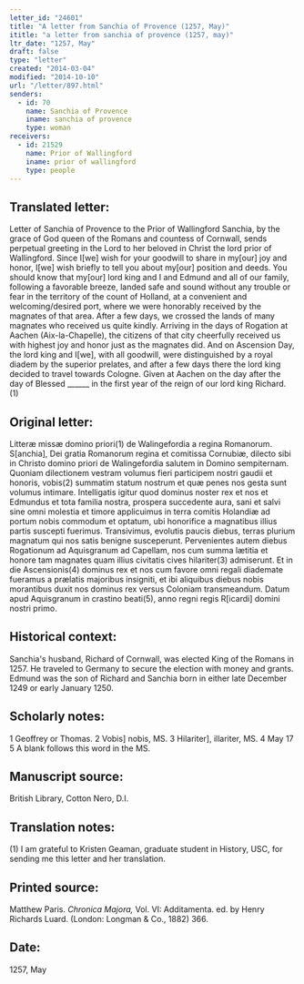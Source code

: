 ```yaml
---
letter_id: "24601"
title: "A letter from Sanchia of Provence (1257, May)"
ititle: "a letter from sanchia of provence (1257, may)"
ltr_date: "1257, May"
draft: false
type: "letter"
created: "2014-03-04"
modified: "2014-10-10"
url: "/letter/897.html"
senders:
  - id: 70
    name: Sanchia of Provence
    iname: sanchia of provence
    type: woman
receivers:
  - id: 21529
    name: Prior of Wallingford
    iname: prior of wallingford
    type: people
---
```

<h2> Translated letter:</h2>Letter of Sanchia of Provence to the Prior of Wallingford
Sanchia, by the grace of God queen of the Romans and countess of Cornwall, sends perpetual greeting in the Lord to her beloved in Christ the lord prior of Wallingford.
Since I[we] wish for your goodwill to share in my[our] joy and honor, I[we] wish briefly to tell you about my[our] position and deeds.  You should know that my[our] lord king and I and Edmund and all of our family, following a favorable breeze, landed safe and sound without any trouble or fear in the territory of the count of Holland, at a convenient and welcoming/desired port, where we were honorably received by the magnates of that area.  After a few days, we crossed the lands of many magnates who received us quite kindly.  Arriving in the days of Rogation at Aachen (Aix-la-Chapelle), the citizens of that city cheerfully received us with highest joy and honor just as the magnates did.  And on Ascension Day, the lord king and I[we], with all goodwill, were distinguished by a royal diadem by the superior prelates, and after a few days there the lord king decided to travel towards Cologne.
Given at Aachen on the day after the day of Blessed ______ in the first year of the reign of our lord king Richard. (1)
<h2 class="mt-4"> Original letter:</h2>Litteræ missæ domino priori(1) de Walingefordia a regina Romanorum.
S[anchia], Dei gratia Romanorum regina et comitissa Cornubiæ, dilecto sibi in Christo domino priori de Walingefordia salutem in Domino sempiternam.
Quoniam dilectionem vestram volumus fieri participem nostri gaudii et honoris, vobis(2) summatim statum nostrum et quæ penes nos gesta sunt volumus intimare. Intelligatis igitur quod dominus noster rex et nos et Edmundus et tota familia nostra, prospera succedente aura, sani et salvi sine omni molestia et timore applicuimus in terra comitis Holandiæ ad portum nobis commodum et optatum, ubi honorifice a magnatibus illius partis suscepti fuerimus. Transivimus, evolutis paucis diebus, terras plurium magnatum qui nos satis benigne susceperunt. Pervenientes autem diebus Rogationum ad Aquisgranum ad Capellam, nos cum summa lætitia et honore tam magnates quam illius civitatis cives hilariter(3) admiserunt.  Et in die Ascensionis(4) dominus rex et nos cum favore omni regali diademate fueramus a prælatis majoribus insigniti, et ibi aliquibus diebus nobis morantibus duxit nos dominus rex versus Coloniam transmeandum.
Datum apud Aquisgranum in crastino beati(5), anno regni regis R[icardi] domini nostri primo.

<h2 class="mt-4"> Historical context:</h2>Sanchia's husband, Richard of Cornwall, was elected King of the Romans in 1257.  He traveled to Germany to secure the  election with money and grants. Edmund was the son of Richard and Sanchia born in either late December 1249 or early January 1250. 
<h2 class="mt-4"> Scholarly notes:</h2>1 Geoffrey or Thomas.
2 Vobis] nobis, MS.
3 Hilariter], illariter, MS.
4 May 17
5 A blank follows this word in the MS.
<h2 class="mt-4"> Manuscript source:</h2>British Library, Cotton Nero, D.I.
<h2 class="mt-4"> Translation notes:</h2>(1) I am grateful to Kristen Geaman, graduate student in History, USC, for sending me this letter and her translation.
<h2 class="mt-4"> Printed source:</h2><p>Matthew Paris. <em>Chronica Majora,</em> Vol. VI: Additamenta. ed. by Henry Richards Luard. (London: Longman &amp; Co., 1882) 366.</p><h2 class="mt-4"> Date:</h2>1257, May
